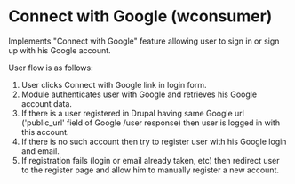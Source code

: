 Connect with Google (wconsumer)
========================

Implements "Connect with Google" feature allowing user to sign in or sign up with his Google account. 

User flow is as follows:

1.  User clicks Connect with Google link in login form.
2.  Module authenticates user with Google and retrieves his Google account data.
3.  If there is a user registered in Drupal having same Google url ('public_url' field of Google /user response) then user is logged in with this account.
4.  If there is no such account then try to register user with his Google login and email.
5.  If registration fails (login or email already taken, etc) then redirect user to the register page and allow him to manually register a new account.


